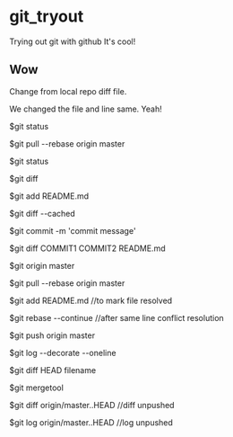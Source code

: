 # git_tryout
Trying out git with github
It's cool!

## Wow
Change from local repo diff file.

We changed the file and line same. Yeah!

$git status

$git pull --rebase origin master

$git status

$git diff

$git add README.md

$git diff --cached

$git commit -m 'commit message'

$git diff COMMIT1 COMMIT2 README.md

$git origin master

$git pull --rebase origin master

$git add README.md //to mark file resolved

$git rebase --continue  //after same line conflict resolution

$git push origin master

$git log --decorate --oneline

$git diff HEAD filename

$git mergetool

$git diff origin/master..HEAD //diff unpushed

$git log origin/master..HEAD //log unpushed
